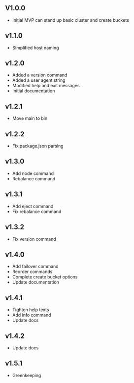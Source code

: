 ## V1.0.0

- Initial MVP can stand up basic cluster and create buckets

## v1.1.0

- Simplified host naming

## v1.2.0

- Added a version command
- Added a user agent string
- Modified help and exit messages
- Initial documentation

## v1.2.1

- Move main to bin

## v1.2.2

- Fix package.json parsing

## v1.3.0

- Add node command
- Rebalance command

## v1.3.1

- Add eject command
- Fix rebalance command

## v1.3.2

- Fix version command

## v1.4.0

- Add failover command
- Reorder commands
- Complete create bucket options
- Update documentation

## v1.4.1

- Tighten help texts
- Add info command
- Update docs

## v1.4.2

- Update docs

## v1.5.1

- Greenkeeping
